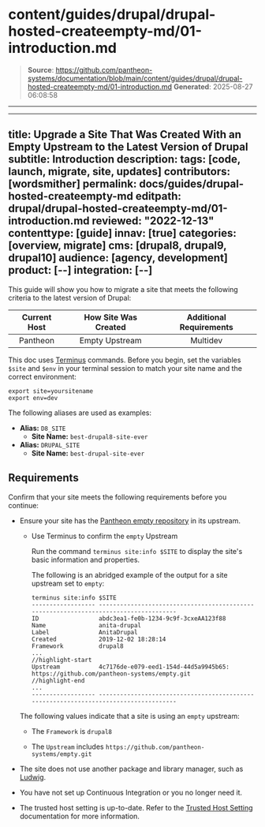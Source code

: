 # content/guides/drupal/drupal-hosted-createempty-md/01-introduction.md

> **Source**: https://github.com/pantheon-systems/documentation/blob/main/content/guides/drupal/drupal-hosted-createempty-md/01-introduction.md
> **Generated**: 2025-08-27 06:08:58

---

---
title: Upgrade a Site That Was Created With an Empty Upstream to the Latest Version of Drupal
subtitle: Introduction
description:
tags: [code, launch, migrate, site, updates]
contributors: [wordsmither]
permalink: docs/guides/drupal-hosted-createempty-md
editpath: drupal/drupal-hosted-createempty-md/01-introduction.md
reviewed: "2022-12-13"
contenttype: [guide]
innav: [true]
categories: [overview, migrate]
cms: [drupal8, drupal9, drupal10]
audience: [agency, development]
product: [--]
integration: [--]
---

This guide will show you how to migrate a site that meets the following criteria to the latest version of Drupal:

|  Current Host | How Site Was Created <Popover title="Site Creation" content="What is the method you used to create the site?" /> |  Additional Requirements <Popover title="Additional Requirements" content="Any other features that must be in place, or that are desired." /> |
| :-------------------------------------------: | :------------------------------------------------------------------------------------------------------------------------------------------: | :----------------------------------------------------------------------------------------------------------------------------------------------------------------------------------------: |
|                   Pantheon                    |                                                                Empty Upstream                                                                |                                                                                          Multidev                                                                                          |

<Partial file="drupal/see-landing.md" />

<Partial file="drupal/commit-history.md" />

<Alert title="Exports" type="export">

This doc uses [Terminus](/terminus) commands. Before you begin, set the variables `$site` and `$env` in your terminal session to match your site name and the correct environment:

```bash{promptUser: user}
export site=yoursitename
export env=dev
```

The following aliases are used as examples:

- **Alias:** `D8_SITE`
  - **Site Name:** `best-drupal8-site-ever`
- **Alias:** `DRUPAL_SITE`
  - **Site Name:** `best-drupal-site-ever`

</Alert>

## Requirements

Confirm that your site meets the following requirements before you continue:

- Ensure your site has the [Pantheon empty repository](https://github.com/pantheon-systems/empty) in its upstream.

  - Use Terminus to confirm the `empty` Upstream

    Run the command `terminus site:info $SITE` to display the site's basic information and properties.

    The following is an abridged example of the output for a site upstream set to `empty`:

    ```bash{outputLines:2-13}
    terminus site:info $SITE
    ------------------ -------------------------------------------------------------------------------------
    ID                 abdc3ea1-fe0b-1234-9c9f-3cxeAA123f88
    Name               anita-drupal
    Label              AnitaDrupal
    Created            2019-12-02 18:28:14
    Framework          drupal8
    ...
    //highlight-start
    Upstream           4c7176de-e079-eed1-154d-44d5a9945b65: https://github.com/pantheon-systems/empty.git
    //highlight-end
    ...
    ------------------ -------------------------------------------------------------------------------------
    ```

  The following values indicate that a site is using an `empty` upstream:

  - The `Framework` is `drupal8`

  - The `Upstream` includes `https://github.com/pantheon-systems/empty.git`

- The site does not use another package and library manager, such as [Ludwig](https://www.drupal.org/project/ludwig).

- You have not set up Continuous Integration or you no longer need it.

- The trusted host setting is up-to-date. Refer to the [Trusted Host Setting](/guides/php/settings-php#trusted-host-setting) documentation for more information.
